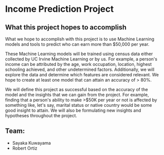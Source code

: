 ﻿# Income Prediction Project
 
## What this project hopes to accomplish 
What we hope to accomplish with this project is to use Machine Learning models and tools to  predict who can earn more than $50,000 per year. 

These Machine Learning models will be trained using census data either collected by UC Irvine  Machine Learning or by us. For example, a person's income can be attributed by the age, work  occupation, location, highest schooling achieved, and other undetermined factors. Additionally,  we will explore the data and determine which features are considered relevant. We hope to  create at least one model that can attain an accuracy of > 80%. 

We will define this project as successful based on the accuracy of the model and the insights  that we can gain from the project. For example, finding that a person's ability to make >$50K  per year or not is affected by something like, let's say, marital status or native country would be  some good insight to attain. We will also be formulating new insights and hypotheses  throughout the project. 

 ## Team:
 * Sayaka Kuwayama
 * Robert Ortiz
 
